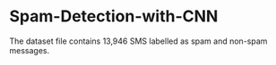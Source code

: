 # Spam-Detection-with-CNN
The dataset file contains 13,946 SMS labelled as spam and non-spam messages. 
